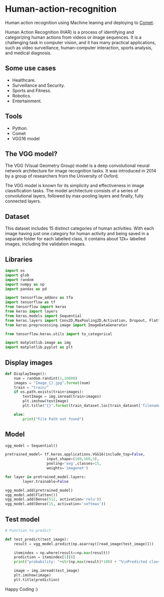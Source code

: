 # Human-action-recognition
Human action recognition using Machine leaning and deploying to [Comet](www.comet.ml).

Human Action Recognition (HAR) is a process of identifying and categorizing human actions from videos or image sequences. It is a challenging task in computer vision, and it has many practical applications, such as video surveillance, human-computer interaction, sports analysis, and medical diagnosis.

## Some use cases
- Healthcare.
- Surveillance and Security.
- Sports and Fitness.
- Robotics.
- Entertainment.

## Tools
- Python.
- Comet
- VGG16 model

## The VGG model?
The VGG (Visual Geometry Group) model is a deep convolutional neural network architecture for image recognition tasks. It was introduced in 2014 by a group of researchers from the University of Oxford. 


The VGG model is known for its simplicity and effectiveness in image classification tasks. The model architecture consists of a series of convolutional layers, followed by max-pooling layers and finally, fully connected layers.

## Dataset

This dataset includes 15 distinct categories of human activities.
With each image having just one category for human activity and being saved in a separate folder for each labelled class, it contains about 12k+ labelled images, including the validation images.

## Libraries

```Python
import os
import glob
import random
import numpy as np
import pandas as pd

import tensorflow_addons as tfa
import tensorflow as tf
from tensorflow import keras
from keras import layers
from keras.models import Sequential
from keras.layers import Conv2D,MaxPooling2D,Activation, Dropout, Flatten, Dense
from keras.preprocessing.image import ImageDataGenerator

from tensorflow.keras.utils import to_categorical

import matplotlib.image as img
import matplotlib.pyplot as plt
```

## Display images

```python
def DisplayImage():
    num = random.randint(1,10000)
    images = "Image_{}.jpg".format(num)
    train = "train/"
    if os.path.exists(train+images):
        testImage = img.imread(train+images)
        plt.imshow(testImage)
        plt.title("{}".format(train_dataset.loc[train_dataset['filename'] == "{}".format(images), 'label'].item()))

    else:
        print("File Path not found")
```

## Model 

```python
vgg_model = Sequential()

pretrained_model= tf.keras.applications.VGG16(include_top=False,
                   input_shape=(160,160,3),
                   pooling='avg',classes=15,
                   weights='imagenet')

for layer in pretrained_model.layers:
        layer.trainable=False

vgg_model.add(pretrained_model)
vgg_model.add(Flatten())
vgg_model.add(Dense(512, activation='relu'))
vgg_model.add(Dense(15, activation='softmax'))
```

## Test model

```python
# Function to predict

def test_predict(test_image):
    result = vgg_model.predict(np.asarray([read_image(test_image)]))

    itemindex = np.where(result==np.max(result))
    prediction = itemindex[1][0]
    print("probability: "+str(np.max(result)*100) + "%\nPredicted class : ", prediction)

    image = img.imread(test_image)
    plt.imshow(image)
    plt.title(prediction)
```

Happy Coding :)
